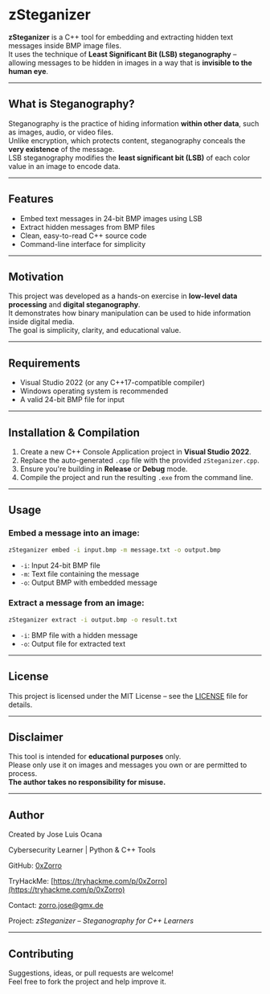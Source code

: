 # zSteganizer

**zSteganizer** is a C++ tool for embedding and extracting hidden text messages inside BMP image files.  
It uses the technique of **Least Significant Bit (LSB) steganography** – allowing messages to be hidden in images in a way that is **invisible to the human eye**.

---

## What is Steganography?

Steganography is the practice of hiding information **within other data**, such as images, audio, or video files.  
Unlike encryption, which protects content, steganography conceals the **very existence** of the message.  
LSB steganography modifies the **least significant bit (LSB)** of each color value in an image to encode data.

---

## Features

- Embed text messages in 24-bit BMP images using LSB
- Extract hidden messages from BMP files
- Clean, easy-to-read C++ source code
- Command-line interface for simplicity

---

## Motivation

This project was developed as a hands-on exercise in **low-level data processing** and **digital steganography**.  
It demonstrates how binary manipulation can be used to hide information inside digital media.  
The goal is simplicity, clarity, and educational value.

---

## Requirements

- Visual Studio 2022 (or any C++17-compatible compiler)
- Windows operating system is recommended
- A valid 24-bit BMP file for input

---

## Installation & Compilation

1. Create a new C++ Console Application project in **Visual Studio 2022**.
2. Replace the auto-generated `.cpp` file with the provided `zSteganizer.cpp`.
3. Ensure you're building in **Release** or **Debug** mode.
4. Compile the project and run the resulting `.exe` from the command line.

---

## Usage

### Embed a message into an image:

```bash
zSteganizer embed -i input.bmp -m message.txt -o output.bmp
```

- `-i`: Input 24-bit BMP file
- `-m`: Text file containing the message
- `-o`: Output BMP with embedded message

### Extract a message from an image:

```bash
zSteganizer extract -i output.bmp -o result.txt
```

- `-i`: BMP file with a hidden message
- `-o`: Output file for extracted text

---

## License

This project is licensed under the MIT License – see the [LICENSE](LICENSE) file for details.

---

## Disclaimer

This tool is intended for **educational purposes** only.  
Please only use it on images and messages you own or are permitted to process.  
**The author takes no responsibility for misuse.**

---

## Author

Created by Jose Luis Ocana

Cybersecurity Learner | Python & C++ Tools 

GitHub: [0xZorro](https://github.com/0xZorro)

TryHackMe: [https://tryhackme.com/p/0xZorro](https://tryhackme.com/p/0xZorro)
  
Contact: zorro.jose@gmx.de

Project: *zSteganizer – Steganography for C++ Learners*

---

## Contributing

Suggestions, ideas, or pull requests are welcome!  
Feel free to fork the project and help improve it.
